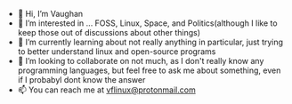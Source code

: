 - 👋 Hi, I’m Vaughan
- 👀 I’m interested in ... FOSS, Linux, Space, and Politics(although I like to keep those out of discussions about other things)
- 🌱 I’m currently learning about not really anything in particular, just trying to better understand linux and open-source programs
- 💞️ I’m looking to collaborate on not much, as I don't really know any programming languages, but feel free to ask me about something, even if I probabyl dont know the answer
- 📫 You can reach me at vflinux@protonmail.com 

<!---
vaughan-shell/vaughan-shell is a ✨ special ✨ repository because its `README.md` (this file) appears on your GitHub profile.
You can click the Preview link to take a look at your changes.
--->
